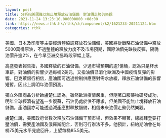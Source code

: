 ```yaml
---
layout: post
title: 分析指美國難以無止境釋放石油儲備　對油價走勢仍樂觀
date: 2021-11-24 13:23:10.000000000 +08:00
link: https://news.rthk.hk/rthk/ch/component/k2/1621233-20211124.htm
categories: rthk
---
```


美國、日本及印度等主要經濟體協調釋放石油儲備，美國將從戰略石油儲備中釋放5000萬桶原油，不過整體的釋放力度不及市場預期，國際油價先跌後反彈，隔晚油價升逾2%，在今早亞洲交易時段窄幅上落。

高盛發表報告指，多國釋放的石油儲備，少過市場預期的逾1億桶，認為只是杯水車薪，對油價的影響少過每桶2美元，又指油價已消化歐洲及中國疫情反彈的影響。巴克萊銀行相信，產油國可透過控制供應應對需求放緩，釋放石油儲備的影響短暫，因此上調明年油價預測。

獨立外匯商品分析師盧楚仁認為，雖然歐洲疫情嚴重，但隨著口服藥物研發成功，明年全球經濟有望進一步復蘇，石油仍處於供不應求，但美國不能無止境釋放石油儲備，產油國亦可能透過減產應對釋放儲備，相信未來油價走勢仍然樂觀。

盧楚仁說，美國政府曾數次釋放石油儲備干預市場，但效果不顯著，總統拜登要打壓油價，需要產油國及俄羅斯配合，否則可行辦法不多。他預計，紐約期油會在每桶75美元水平見底回升，上望每桶85.5美元。

